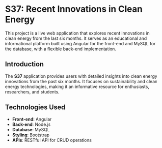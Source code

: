 # S37: Recent Innovations in Clean Energy

This project is a live web application that explores recent innovations in clean energy from the last six months. It serves as an educational and informational platform built using Angular for the front-end and MySQL for the database, with a flexible back-end implementation.

## Introduction

The **S37** application provides users with detailed insights into clean energy innovations from the past six months. It focuses on sustainability and clean energy technologies, making it an informative resource for enthusiasts, researchers, and students.

## Technologies Used

- **Front-end**: Angular
- **Back-end**: Node.js
- **Database**: MySQL
- **Styling**: Bootstrap
- **APIs**: RESTful API for CRUD operations
